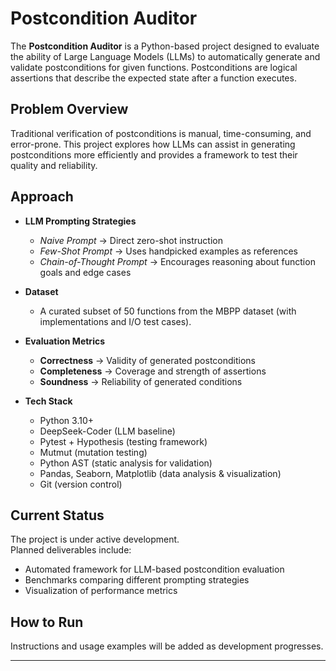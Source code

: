 # Postcondition Auditor

The **Postcondition Auditor** is a Python-based project designed to evaluate the ability of Large Language Models (LLMs) to automatically generate and validate postconditions for given functions. Postconditions are logical assertions that describe the expected state after a function executes.  

## Problem Overview
Traditional verification of postconditions is manual, time-consuming, and error-prone. This project explores how LLMs can assist in generating postconditions more efficiently and provides a framework to test their quality and reliability.

## Approach
- **LLM Prompting Strategies**  
  - *Naive Prompt* → Direct zero-shot instruction  
  - *Few-Shot Prompt* → Uses handpicked examples as references  
  - *Chain-of-Thought Prompt* → Encourages reasoning about function goals and edge cases  

- **Dataset**  
  - A curated subset of 50 functions from the MBPP dataset (with implementations and I/O test cases).  

- **Evaluation Metrics**  
  - **Correctness** → Validity of generated postconditions  
  - **Completeness** → Coverage and strength of assertions  
  - **Soundness** → Reliability of generated conditions  

- **Tech Stack**  
  - Python 3.10+  
  - DeepSeek-Coder (LLM baseline)  
  - Pytest + Hypothesis (testing framework)  
  - Mutmut (mutation testing)  
  - Python AST (static analysis for validation)  
  - Pandas, Seaborn, Matplotlib (data analysis & visualization)  
  - Git (version control)  

## Current Status
The project is under active development.  
Planned deliverables include:  
- Automated framework for LLM-based postcondition evaluation  
- Benchmarks comparing different prompting strategies  
- Visualization of performance metrics  

## How to Run
Instructions and usage examples will be added as development progresses.  

---
